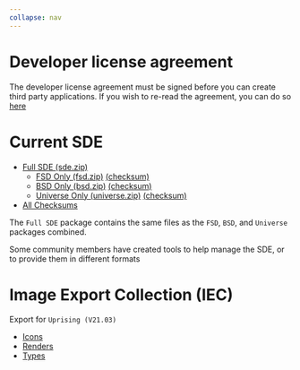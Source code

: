 ```yaml
---
collapse: nav
---
```

# Developer license agreement

The developer license agreement must be signed before you can create third party applications. If you wish to re-read the agreement, you can do so [here](/license-agreement)

# Current SDE

- [Full SDE (sde.zip)](https://eve-static-data-export.s3-eu-west-1.amazonaws.com/tranquility/sde.zip)
    - [FSD Only (fsd.zip)](https://eve-static-data-export.s3-eu-west-1.amazonaws.com/tranquility/fsd.zip)
    [(checksum)](https://eve-static-data-export.s3-eu-west-1.amazonaws.com/tranquility/fsd.zip.checksum)
    - [BSD Only (bsd.zip)](https://eve-static-data-export.s3-eu-west-1.amazonaws.com/tranquility/bsd.zip)
    [(checksum)](https://eve-static-data-export.s3-eu-west-1.amazonaws.com/tranquility/bsd.zip.checksum)
    - [Universe Only (universe.zip)](https://eve-static-data-export.s3-eu-west-1.amazonaws.com/tranquility/universe.zip)
    [(checksum)](https://eve-static-data-export.s3-eu-west-1.amazonaws.com/tranquility/universe.zip.checksum)
- [All Checksums](https://eve-static-data-export.s3-eu-west-1.amazonaws.com/tranquility/checksum)

The `Full SDE` package contains the same files as the `FSD`, `BSD`, and `Universe` packages combined.

Some community members have created tools to help manage the SDE, or to provide them in different formats

# Image Export Collection (IEC)

Export for `Uprising (V21.03)`

- [Icons](https://web.ccpgamescdn.com/aws/developers/Uprising_V21.03_Icons.zip)
- [Renders](https://web.ccpgamescdn.com/aws/developers/Uprising_V21.03_Renders.zip)
- [Types](https://web.ccpgamescdn.com/aws/developers/Uprising_V21.03_Types.zip)
